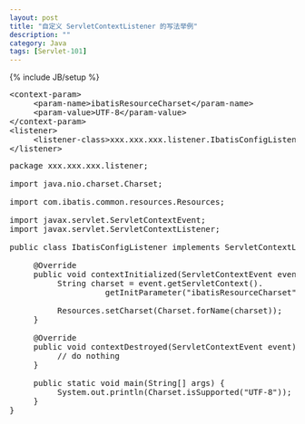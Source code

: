 ```yaml
---
layout: post
title: "自定义 ServletContextListener 的写法举例"
description: ""
category: Java
tags: [Servlet-101]
---
```

{% include JB/setup %}

<pre class="prettyprint linenums">
&lt;context-param&gt;
	 &lt;param-name&gt;ibatisResourceCharset&lt;/param-name&gt;
	 &lt;param-value&gt;UTF-8&lt;/param-value&gt;
&lt;/context-param&gt;
&lt;listener&gt;
     &lt;listener-class&gt;xxx.xxx.xxx.listener.IbatisConfigListener&lt;/listener-class&gt;
&lt;/listener&gt;
</pre>

<pre class="prettyprint linenums">
package xxx.xxx.xxx.listener;

import java.nio.charset.Charset;

import com.ibatis.common.resources.Resources;

import javax.servlet.ServletContextEvent;
import javax.servlet.ServletContextListener;

public class IbatisConfigListener implements ServletContextListener {

     @Override
     public void contextInitialized(ServletContextEvent event) {
          String charset = event.getServletContext().
                    getInitParameter("ibatisResourceCharset");
          
          Resources.setCharset(Charset.forName(charset));
     }

     @Override
     public void contextDestroyed(ServletContextEvent event) {
          // do nothing
     }

     public static void main(String[] args) {
          System.out.println(Charset.isSupported("UTF-8"));
     }
}
</pre>
